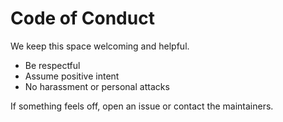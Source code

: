 # Code of Conduct

We keep this space welcoming and helpful.

- Be respectful
- Assume positive intent
- No harassment or personal attacks

If something feels off, open an issue or contact the maintainers.

